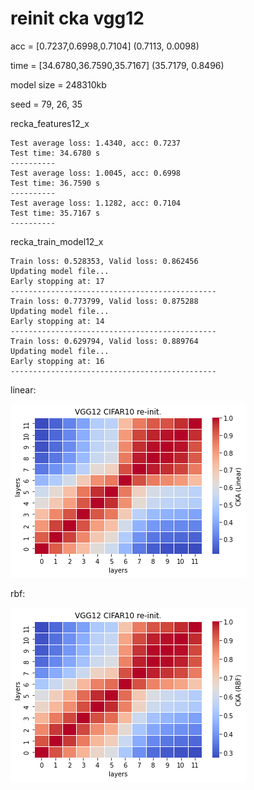 # reinit cka vgg12 
acc = [0.7237,0.6998,0.7104] (0.7113, 0.0098)

time = [34.6780,36.7590,35.7167] (35.7179, 0.8496)

model size = 248310kb

seed = 79, 26, 35

recka_features12_x
```
Test average loss: 1.4340, acc: 0.7237
Test time: 34.6780 s
----------
Test average loss: 1.0045, acc: 0.6998
Test time: 36.7590 s
----------
Test average loss: 1.1282, acc: 0.7104
Test time: 35.7167 s
----------
```

recka_train_model12_x
```
Train loss: 0.528353, Valid loss: 0.862456
Updating model file...
Early stopping at: 17
----------------------------------------------
Train loss: 0.773799, Valid loss: 0.875288
Updating model file...
Early stopping at: 14
----------------------------------------------
Train loss: 0.629794, Valid loss: 0.889764
Updating model file...
Early stopping at: 16
----------------------------------------------
```

linear:

![recka12linear](recka12linear.png)

rbf:

![recka12rbf](recka12rbf.png)
